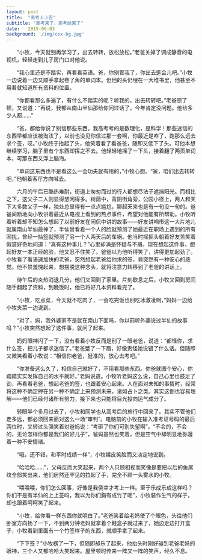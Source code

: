 ```yaml
---
layout: post
title:  "高考上上签"
subtitle: "高考来了，高考结束了"
date:   2015-06-03
background: '/img/cex-bg.jpg'
---
```

&emsp;&emsp;“小牧，今天就别再学习了，出去转转，放松放松。”老爸关掉了调成静音的电视机，轻轻走到儿子房门口对他说。

&emsp;&emsp;“我心里还是不踏实，再看看英语。爸，你别管我了，你出去逛会儿吧。”小牧一边说着一边又顺手拿起卷了角的单词本。但他的头仍埋在一大堆书里，他甚至不用看就知道所有资料的位置。

&emsp;&emsp;“你都看那么多遍了，有什么不踏实的呢？听我的，出去转转吧。”老爸顿了顿，又说道：“再说，我都从南山半仙那给你问过话了，今年肯定没问题。他给多少人都……”

&emsp;&emsp;“爸，都给你说了别信那些东西。我高考考的是数理化，是科学！那些迷信的东西早都应该被淘汰了，以前也没见你信过那一套啊，你最近是咋了，跑那么远去求个签，哎。”小牧终于抬起了头，他笑着看了看爸爸，随即又低下了头。可他本想继续学习，脑子里有个东西却挥之不去。他轻轻地摇了一下头，接着翻了两页单词本，可那东西又浮上脑海。

&emsp;&emsp;“单词这东西也不是看这么一会功夫就有用的，”小牧心想。“爸，咱们出去转转吧，”他朝着客厅方向喊去。

&emsp;&emsp;六月的午后已酷热难耐，街道上匆匆而过的行人都想尽法子遮挡阳光。而相比之下，这父子二人则显得悠闲得多。树荫中，背阴街角旁，公园小径上，两人和天下大多数父子一样，独处总显得有一点点尴尬，聊起天来也是有一句没一句的。爸爸间断地向小牧讲着最近从电视上看到的热点事件，希望对他能有所帮助。小牧听着听着却不知怎么想起了以前好友在闲侃中讲的故事——好友讲咱市这一大片地儿就属南山半仙最神了，半仙曾看着一个人的脸就预测了她最近在职场上遇到的所有困扰，曾经一抽签就预测了另一个人两天后的车祸。他当时摇摇头朝着好友苦笑着假装好奇地问道：“真有这种事儿？”心里却满是怀疑与不屑。现在想起这件事，想起好友一本正经的脸，他又忍不住笑了。爸爸以为他听得笑了，讲得更加起劲了。小牧看了看语速加快的老爸，突然想起老爸给他求的签，竟突然有一种安心的感觉。他不禁羞愧起来，想摆脱这种念头，就将注意力转移到了老爸的讲话上。

&emsp;&emsp;待午后的炎热消退几分，他们又回到了家里。片刻歇息之后，小牧又回到房间随手翻起了资料，到晚饭时，他已将好几本资料看完了。

&emsp;&emsp;“小牧，吃点菜，今天就不吃肉了，一会吃完饭也别吃冰激凌啊，”妈妈一边给小牧夹菜一边说到。

&emsp;&emsp;“对了，妈，我外婆家不是就在南山下面吗，你以前听外婆说过半仙的故事吗？”小牧突然想起了这件事，就问了起来。

&emsp;&emsp;妈妈眼神闪了一下，没有看着小牧反而是别了一眼老爸，说道：“都怪你，求什么签，把儿子都求迷信了。”老爸蹙了一下眉，好像责怪她说错了什么话。但随即又微笑看着小牧说：“相信你老爸，挺准的，放心去考吧。”

&emsp;&emsp;“你准备这么久了，相信自己就好了，不用看那些东西。你爸就图个安心，你踏踏实实发挥自己的水平就好。”老妈说道。小牧听老妈这么说，自己心里也鼓足了劲，再看看老爸，想起老爸的签，也跟着安心起来。人在面对未知的事情时，经常将这种不确定押在另一种不确定上来预测未来，诸如占卜之类。其实这倒也容易理解——他们已经付诸所有努力，接下来也只能将目光投向运气成分了。

&emsp;&emsp;转眼半个多月过去了，小牧和同学也从高考后的旅行中回来了。其实不管他们走多远，都必须回来面对这么一场“审判”。电脑前的小牧在输入准考证号码的最后两位时，又转过头强笑着对爸妈说：“考砸了你们可别失望啊”。“不会的，不会的，无论怎样你都是我们的好儿子”，爸妈虽然也笑着，但是空气中却明显地弥漫着一种不安情绪。

&emsp;&emsp;“哦，还不错，和平时成绩一样”，小牧嬉皮笑脸而又淡定地说到。

&emsp;&emsp;“哈哈哈……”，父母反而大笑起来，两个人只顾相视而笑像是要把以后的鱼尾纹全部笑出来，他们居然还罕见的拉起了手，完全不顾一头雾水的小牧。

&emsp;&emsp;“喂喂喂，你们怎么回事，好像是我侥幸才考上一样。至于乐成乐成这样吗？你们不是有半仙的上上签吗，我以为你们胸有成竹了呢”，小牧装作生气的样子，却也跟着呵呵笑了起来。

&emsp;&emsp;“小牧，给你看一样东西你就明白了。”老爸笑着给老妈使了个眼色，头往他们卧室方向扬了一下，不到两分钟老妈就拿着个鞋盒子就过来了，她边走边打开盒子，小牧看到里面有一个竹签样子的东西，就顺手拿了起来。

&emsp;&emsp;“下下签？”小牧楞了一下，但随即却乐了起来，他抬头时刚好碰到老爸老妈的眼神，三个人又都哈哈大笑起来。屋里顿时传来一阵又一阵的笑声，经久不息。